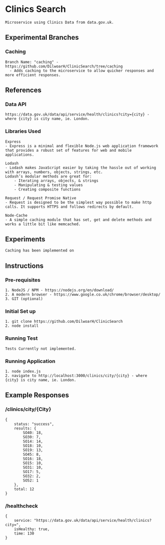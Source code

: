 # Clinics Search
```
Microservice using Clinics Data from data.gov.uk.
```

## Experimental Branches
### Caching
```
Branch Name: "caching" - https://github.com/DilwoarH/ClinicSearch/tree/caching
  - Adds caching to the microservice to allow quicker responses and more efficient responses.
```

## References

### Data API
```
https://data.gov.uk/data/api/service/health/clinics?city={city} - where {city} is city name, ie. London.
```

### Libraries Used
```
Express
- Express is a minimal and flexible Node.js web application framework that provides a robust set of features for web and mobile applications.

Lodash
- Lodash makes JavaScript easier by taking the hassle out of working with arrays, numbers, objects, strings, etc.
Lodash’s modular methods are great for:
    - Iterating arrays, objects, & strings
    - Manipulating & testing values
    - Creating composite functions

Request / Request Promise Native
- Request is designed to be the simplest way possible to make http calls. It supports HTTPS and follows redirects by default.

Node-Cache
- A simple caching module that has set, get and delete methods and works a little bit like memcached.

```

## Experiments
```
Caching has been implemented on 
```

## Instructions

### Pre-requisites
```
1. NodeJS / NPM - https://nodejs.org/en/download/
2. A modern browser - https://www.google.co.uk/chrome/browser/desktop/
3. GIT (optional)
```

### Initial Set up

``` 
1. git clone https://github.com/DilwoarH/ClinicSearch
2. node install 
```


### Running Test
```
Tests Currently not implemented.
```
### Running Application
```
1. node index.js
2. navigate to http://localhost:3000/clinics/city/{city} - where {city} is city name, ie. London.
```

## Example Responses

### /clinics/city/{City}
```
{
    status: "success",
    results: {
        SO40: 18,
        SO30: 7,
        SO14: 14,
        SO18: 10,
        SO19: 13,
        SO45: 8,
        SO16: 18,
        SO15: 10,
        SO31: 10,
        SO17: 5,
        SO32: 2,
        SO52: 1
    },
    total: 12
}
```

### /healthcheck
```
{
    service: "https://data.gov.uk/data/api/service/health/clinics?city=",
    isHealthy: true,
    time: 130
}
```

